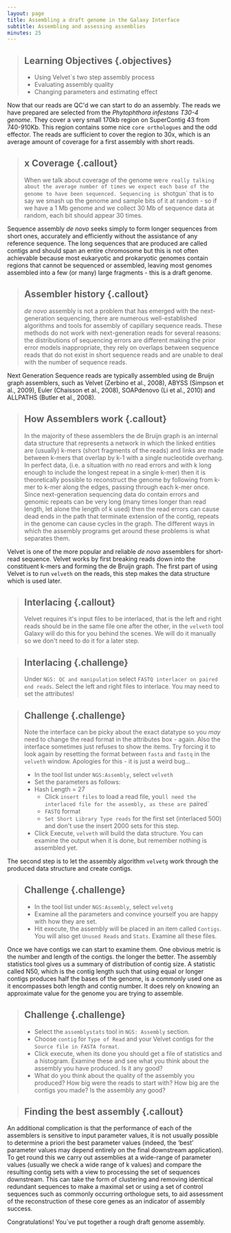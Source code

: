 ```yaml
---
layout: page
title: Assembling a draft genome in the Galaxy Interface
subtitle: Assembling and assessing assemblies
minutes: 25
---
```


> ## Learning Objectives {.objectives}
> * Using Velvet`s two step assembly process
> * Evaluating assembly quality
> * Changing parameters and estimating effect

Now that our reads are QC'd we can start to do an assembly. The reads we have prepared are selected from the _Phytophthora infestans T30-4 genome_. They cover a very small 170kb region on SuperContig 43 from 740-910Kb. This region contains some nice `core orthologues` and the odd effector. The reads are sufficient to cover the region to 30x, which is an average amount of coverage for a first assembly with short reads.

> ## x Coverage {.callout}
> When we talk about coverage of the genome we`re really talking about the average number of times we expect each base of the genome to have been sequenced. Sequencing is `shotgun` that is to say we smash up the genome and sample bits of it at random - so if we have a 1 Mb genome and we collect 30 Mb of sequence data at random, each bit should appear 30 times.  

Sequence assembly _de novo_ seeks simply to form longer sequences from short ones, accurately and efficiently without the assistance of any reference sequence. The long sequences that are produced are called contigs and should span an entire chromosome but this is not often achievable because most eukaryotic and prokaryotic genomes contain regions that cannot be sequenced or assembled, leaving most genomes assembled into a few (or many) large fragments - this is a draft genome.


> ## Assembler history {.callout}
> _de novo_ assembly is not a problem that has emerged with the next-generation sequencing, there are numerous well-established algorithms and tools for assembly of capillary sequence reads. These methods do not work with next-generation reads for several reasons: the distributions of sequencing errors are different making the prior error models inappropriate, they rely on overlaps between sequence reads that do not exist in short sequence reads and are unable to deal with the number of sequence reads.

Next Generation Sequence reads are typically assembled using de Bruijn graph assemblers, such as Velvet (Zerbino et al., 2008), ABYSS (Simpson et al., 2009), Euler (Chaisson et al., 2008), SOAPdenovo (Li et al., 2010) and ALLPATHS (Butler et al., 2008).

> ## How Assemblers work {.callout}
> In the majority of these assemblers the de Bruijn graph is an internal data structure that represents a network in which the linked entities are (usually) k-mers (short fragments of the reads) and links are made between k-mers that overlap by k-1 with a single nucleotide overhang. In perfect data, (i.e. a situation with no read errors and with k long enough to include the longest repeat in a single k-mer) then it is theoretically possible to reconstruct the genome by following from k-mer to k-mer along the edges, passing through each k-mer once. Since next-generation sequencing data do contain errors and genomic repeats can be very long (many times longer than read length, let alone the length of k used) then the read errors can cause dead ends in the path that terminate extension of the contig, repeats in the genome can cause cycles in the graph. The different ways in which the assembly programs get around these problems is what separates them.

Velvet is one of the more popular and reliable _de novo_ assemblers for short-read sequence. Velvet works by first breaking reads down into the constituent k-mers and forming the de Bruijn graph. The first part of using Velvet is to run `velveth` on the reads, this step makes the data structure which is used later.

> ## Interlacing {.callout}
> Velvet requires it's input files to be interlaced, that is the left and right reads should be in the same file one after the other, in the `velveth` tool Galaxy will do this for you behind the scenes. We will do it manually so we don't need to do it for a later step.

> ## Interlacing {.challenge}
> Under `NGS: QC and manipulation` select `FASTQ interlacer on paired end reads`.
> Select the left and right files to interlace. You may need to set the attributes!
>

> ## Challenge {.challenge}
> Note the interface can be picky about the exact datatype so you _may_ need to change the read format in the attributes box - again. Also the interface sometimes just refuses to show the items. Try forcing it to look again by resetting the format between `fasta` and `fastq` in the `velveth` window. Apologies for this - it is just a weird bug...
>
> + In the tool list under `NGS:Assembly`, select `velveth`
> + Set the parameters as follows:
> + Hash Length = 27
>	+ Click `insert files` to load a read file, you`ll need the interlaced file for the assembly, as these are `paired`
>	+ `FASTQ` format
>	+ `Set Short Library Type reads` for the first set (interlaced 500) and don't use the insert 2000 sets for this step.
> + Click Execute, `velveth` will build the data structure. You can examine the output when it is done, but remember nothing is assembled yet.
>

The second step is to let the assembly algorithm `velvetg` work through the produced data structure and create contigs.

> ## Challenge {.challenge}
> + In the tool list under `NGS:Assembly`, select `velvetg`
> + Examine all the parameters and convince yourself you are happy with how they are set.
> + Hit execute, the assembly will be placed in an item called `Contigs`. You will also get `Unused Reads` and `Stats`. Examine all these files.

Once we have contigs we can start to examine them. One obvious metric is the number and length of the contigs. the longer the better. The assembly statistics tool gives us a summary of distribution of contig size. A statistic called N50, which is the contig length such that using equal or longer contigs produces half the bases of the genome, is a commonly used one as it encompasses both length and contig number. It does rely on knowing an approximate value for the genome you are trying to assemble.

> ## Challenge {.challenge}
> + Select the `assemblystats` tool in `NGS: Assembly` section.
> + Choose `contig` for `Type of Read` and your Velvet contigs for the `Source file in FASTA format`.
> + Click execute, when its done you should get a file of statistics and a histogram. Examine these and see what you think about the assembly you have produced. Is it any good?
> + What do you think about the quality of the assembly you produced? How big were the reads to start with? How big are the contigs you made? Is the assembly any good?

>## Finding the best assembly {.callout}
An additional complication is that the performance of each of the assemblers is sensitive to input parameter values, it is not usually possible to determine a priori the best parameter values (indeed, the ‘best’ parameter values may depend entirely on the final downstream application). To get round this we carry out assemblies at a wide-range of parameter values (usually we check a wide range of k values) and compare the resulting contig sets with a view to processing the set of sequences downstream. This can take the form of clustering and removing identical redundant sequences to make a maximal set or using a set of control sequences such as commonly occurring orthologue sets, to aid assessment of the reconstruction of these core genes as an indicator of assembly success.

Congratulations! You`ve put together a rough draft genome assembly.
